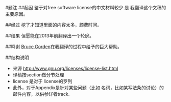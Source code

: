 #题注
##起因
鉴于对free software license的中文材料较少 是 我翻译这个文稿的主要原因。

##经过
挖了才知道里面的内容太多，颇费时间。

##结果
但愿能在2013年前翻译出一个轮廓。


##鸣谢
[Bruce Gorden](http://www.asb.unsw.edu.au/schools/Pages/BruceGordon.aspx)在我翻译的过程中给予的巨大帮助。


##结构说明
* 来源 http://www.gnu.org/licenses/license-list.html
* 译稿按section做分节处理  
* license 是对于 license的罗列
* 此外，对于Appendix是针对某些问题（比如 名词，比如某写法条的讨论）的邮件内容，以供参详者track. 